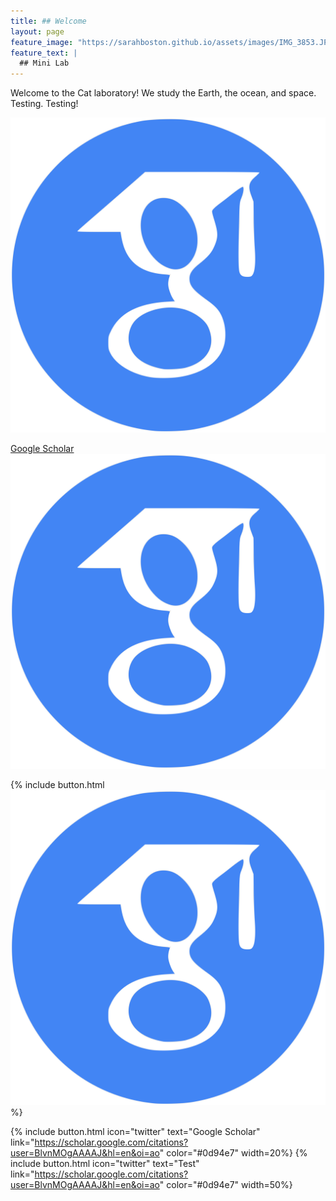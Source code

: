 ```yaml
---
title: ## Welcome
layout: page
feature_image: "https://sarahboston.github.io/assets/images/IMG_3853.JPG"
feature_text: |
  ## Mini Lab
---
```


Welcome to the Cat laboratory! We study the Earth, the ocean, and space. Testing. Testing!



<a href="https://scholar.google.com/citations?user=BlvnMOgAAAAJ&hl=en&oi=ao" style="background: none"><img src="assets/images/googlescholar_icon.png" alt="Google Scholar"></a>

<a class="button" href="https://scholar.google.com/citations?user=BlvnMOgAAAAJ&hl=en&oi=ao">Google Scholar <img src="assets/images/googlescholar_icon.png"></a>

{% include button.html <img src="assets/images/googlescholar_icon.png" alt="Google Scholar"></a> %}


{% include button.html icon="twitter" text="Google Scholar" link="https://scholar.google.com/citations?user=BlvnMOgAAAAJ&hl=en&oi=ao" color="#0d94e7" width=20%}
{% include button.html icon="twitter" text="Test" link="https://scholar.google.com/citations?user=BlvnMOgAAAAJ&hl=en&oi=ao" color="#0d94e7" width=50%}